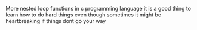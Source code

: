 More nested loop functions in c programming language it is a good thing to learn how to do hard things even though sometimes it might be heartbreaking if things dont go your way
